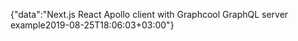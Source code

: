 {"data":"Next.js React Apollo client with Graphcool GraphQL server example2019-08-25T18:06:03+03:00"}
